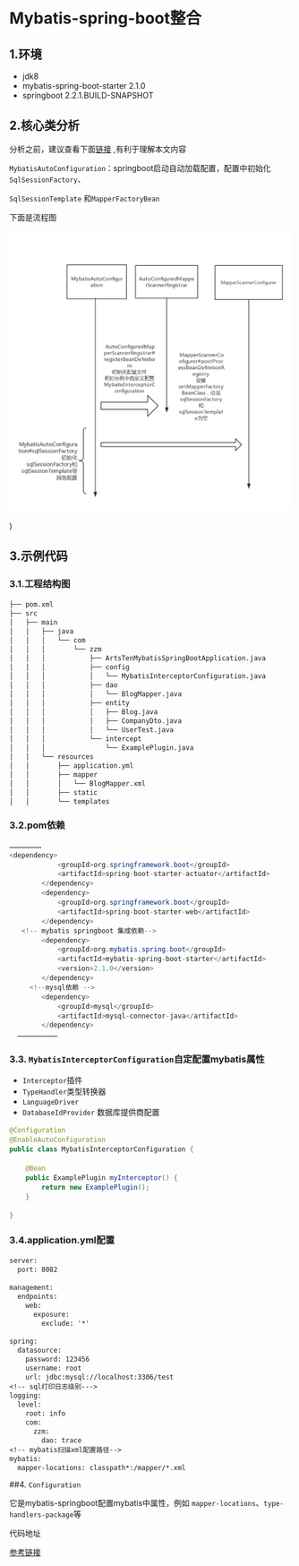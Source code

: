# Mybatis-spring-boot整合

## 1.环境

- jdk8
- mybatis-spring-boot-starter 2.1.0
- springboot 2.2.1.BUILD-SNAPSHOT

## 2.核心类分析

分析之前，建议查看下面[链接](https://www.jianshu.com/p/3ad8edc22386) ,有利于理解本文内容

`MybatisAutoConfiguration`：springboot启动自动加载配置，配置中初始化`SqlSessionFactory`、

`SqlSessionTemplate` 和`MapperFactoryBean`

下面是流程图

 ![mybatis-spring-boot-1](images/mybatis-spring-boot-1.png)

)





## 3.示例代码

### 3.1.工程结构图

```text
├── pom.xml
├── src
│   ├── main
│   │   ├── java
│   │   │   └── com
│   │   │       └── zzm
│   │   │           ├── ArtsTenMybatisSpringBootApplication.java
│   │   │           ├── config
│   │   │           │   └── MybatisInterceptorConfiguration.java
│   │   │           ├── dao
│   │   │           │   └── BlogMapper.java
│   │   │           ├── entity
│   │   │           │   ├── Blog.java
│   │   │           │   ├── CompanyDto.java
│   │   │           │   └── UserTest.java
│   │   │           └── intercept
│   │   │               └── ExamplePlugin.java
│   │   └── resources
│   │       ├── application.yml
│   │       ├── mapper
│   │       │   └── BlogMapper.xml
│   │       ├── static
│   │       └── templates
```





### 3.2.pom依赖

```java
……………………
<dependency>
			<groupId>org.springframework.boot</groupId>
			<artifactId>spring-boot-starter-actuator</artifactId>
		</dependency>
		<dependency>
			<groupId>org.springframework.boot</groupId>
			<artifactId>spring-boot-starter-web</artifactId>
		</dependency>
   <!-- mybatis springboot 集成依赖-->
		<dependency>
			<groupId>org.mybatis.spring.boot</groupId>
			<artifactId>mybatis-spring-boot-starter</artifactId>
			<version>2.1.0</version>
		</dependency>
	 <!--mysql依赖 -->
		<dependency>
			<groupId>mysql</groupId>
			<artifactId>mysql-connector-java</artifactId>
		</dependency>
  …………………………
```

### 3.3. `MybatisInterceptorConfiguration`自定配置mybatis属性

- `Interceptor`插件
- `TypeHandler`类型转换器
-  `LanguageDriver`
-  `DatabaseIdProvider` 数据库提供商配置

```java
@Configuration
@EnableAutoConfiguration
public class MybatisInterceptorConfiguration {

    @Bean
    public ExamplePlugin myInterceptor() {
        return new ExamplePlugin();
    }

}
```

### 3.4.application.yml配置

```yam
server:
  port: 8082

management:
  endpoints:
    web:
      exposure:
        exclude: '*'

spring:
  datasource:
    password: 123456
    username: root
    url: jdbc:mysql://localhost:3306/test
<!-- sql打印日志级别--->
logging:
  level:
    root: info
    com:
      zzm:
        dao: trace
<!-- mybatis扫描xml配置路径-->
mybatis:
  mapper-locations: classpath*:/mapper/*.xml
```



 

##4. `Configuration` 

它是mybatis-springboot配置mybatis中属性，例如 `mapper-locations`、`type-handlers-package`等



代码地址

[参考链接](https://github.com/mybatis/spring-boot-starter) 